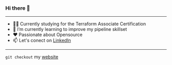 ### Hi there 👋
---

- 👨‍🎓 Currently studying for the Terraform Associate Certification
- 🌱 I’m currently learning to improve my pipeline skillset
- ♥️ Passionate about Opensource
- 📫 Let's conect on [LinkedIn](https://www.linkedin.com/in/steven-lucero/)

---
```git checkout``` my [website](https://stevejoluc.gitlab.io/my-first-wiki/)
